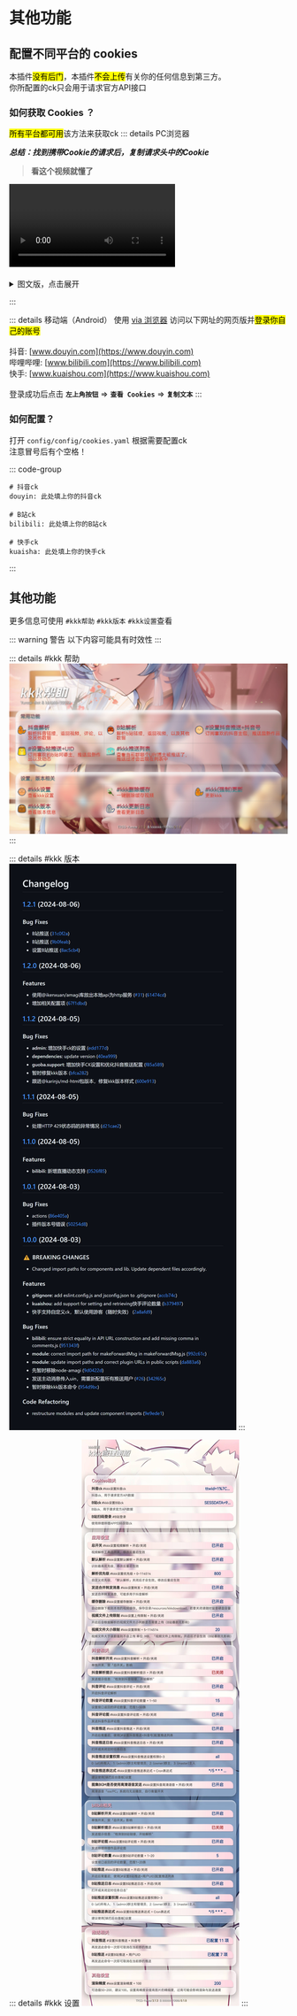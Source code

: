 # 其他功能

## 配置不同平台的 cookies
本插件<mark>没有后门</mark>，本插件<mark>不会上传</mark>有关你的任何信息到第三方。<br>
你所配置的ck只会用于请求官方API接口
### 如何获取 Cookies ？
<mark>所有平台都可用</mark>该方法来获取ck
::: details PC浏览器

**_总结：找到携带Cookie的请求后，复制请求头中的Cookie_**
> **看这个视频就懂了**
<div>
  <Video src="/kkkkkk-10086/video.mp4" />
</div>
<br>
<details>
<summary>图文版，点击展开</summary>

找到携带 Cookie 的请求复制请求头中的 Cookie

![img](../../public/intro/pic1.png)

</details>

:::

::: details 移动端（Android）
使用 [via 浏览器](https://res.viayoo.com/v1/via-release-cn.apk) 访问以下网址的网页版并<mark>登录你自己的账号</mark><br><br>抖音: [www.douyin.com](https://www.douyin.com) <br> 哔哩哔哩: [www.bilibili.com](https://www.bilibili.com) <br> 快手: [www.kuaishou.com](https://www.kuaishou.com)<br><br>登录成功后点击 **`左上角按钮`** => **`查看 Cookies`** => **`复制文本`**
:::

### 如何配置？
打开 `config/config/cookies.yaml` 根据需要配置ck<br>
注意冒号后有个空格！

::: code-group
```yaml{2,5,8} [config/config/cookies.yaml]
# 抖音ck
douyin: 此处填上你的抖音ck

# B站ck
bilibili: 此处填上你的B站ck 

# 快手ck
kuaisha: 此处填上你的快手ck
```
:::

## 其他功能
更多信息可使用 `#kkk帮助` `#kkk版本` `#kkk设置`查看

::: warning <i class="fa-solid fa-circle-exclamation fa-beat"></i> 警告
以下内容可能具有时效性
:::

::: details #kkk 帮助
![](../../public/intro/help.jpg)
:::

::: details #kkk 版本
![](../../public/intro/version.jpg)
:::

::: details #kkk 设置
![](../../public/intro/setting.jpg)
:::
